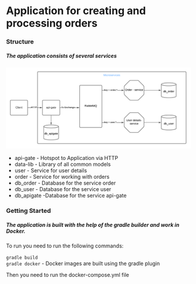 # Application for creating and processing orders

### Structure
##### The application consists of several services
![UML.png](UML.png)
* api-gate -
  Hotspot to Application via HTTP
* data-lib -
  Library of all common models
* user -
  Service for user details
* order - Service for working with orders
* db_order - Database for the service order
* db_user - Database for the service user
* db_apigate -Database for the service api-gate

### Getting Started

##### The application is built with the help of the gradle builder and work in Docker.
To run you need to run the following commands:

`gradle build` <br>
`gradle docker` - Docker images are built using the gradle plugin <br>

Then you need to run the docker-compose.yml file

